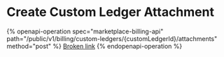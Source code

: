 # Create Custom Ledger Attachment

{% openapi-operation spec="marketplace-billing-api" path="/public/v1/billing/custom-ledgers/{customLedgerId}/attachments" method="post" %}
[Broken link](broken-reference)
{% endopenapi-operation %}
